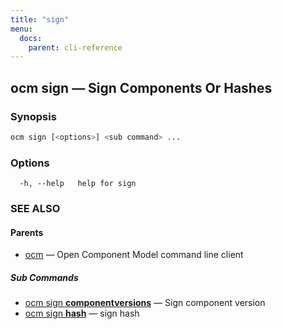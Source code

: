 ```yaml
---
title: "sign"
menu:
  docs:
    parent: cli-reference
---
```

## ocm sign &mdash; Sign Components Or Hashes

### Synopsis

```bash
ocm sign [<options>] <sub command> ...
```

### Options

```text
  -h, --help   help for sign
```

### SEE ALSO

#### Parents

* [ocm](ocm.md)	 &mdash; Open Component Model command line client


##### Sub Commands

* [ocm sign <b>componentversions</b>](ocm_sign_componentversions.md)	 &mdash; Sign component version
* [ocm sign <b>hash</b>](ocm_sign_hash.md)	 &mdash; sign hash

